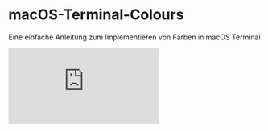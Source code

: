 # macOS-Terminal-Colours

Eine einfache Anleitung zum Implementieren von Farben in macOS Terminal

![alt text](https://github.com/SteveHewson/macOS-Terminal-Colours/blob/master/colours.sh)
